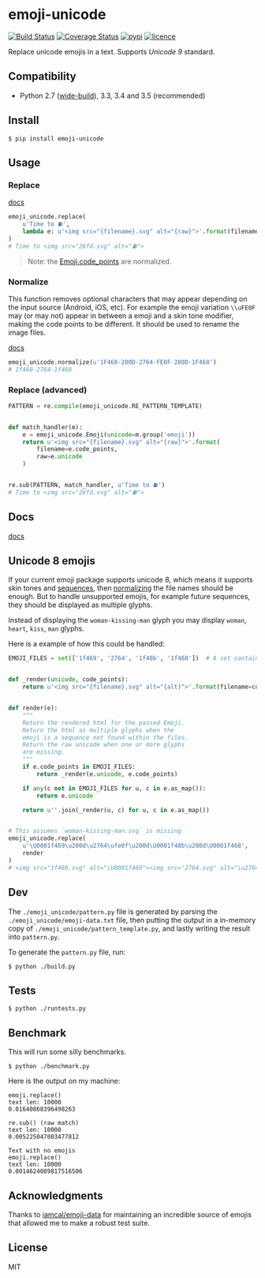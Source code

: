 # emoji-unicode

[![Build Status](https://img.shields.io/travis/nitely/emoji-unicode.svg?style=flat-square)](https://travis-ci.org/nitely/emoji-unicode)
[![Coverage Status](https://img.shields.io/coveralls/nitely/emoji-unicode.svg?style=flat-square)](https://coveralls.io/r/nitely/emoji-unicode)
[![pypi](https://img.shields.io/pypi/v/emoji-unicode.svg?style=flat-square)](https://pypi.python.org/pypi/emoji-unicode)
[![licence](https://img.shields.io/pypi/l/emoji-unicode.svg?style=flat-square)](https://raw.githubusercontent.com/nitely/emoji-unicode/master/LICENSE)

Replace unicode emojis in a text. Supports *Unicode 9* standard.

## Compatibility

* Python 2.7 ([wide-build](http://emoji-unicode.readthedocs.org/en/latest/python2.html)),
3.3, 3.4 and 3.5 (recommended)

## Install

```
$ pip install emoji-unicode
```

## Usage

### Replace

[docs](http://emoji-unicode.readthedocs.org/en/latest/api.html#emoji_unicode.replace)

```python
emoji_unicode.replace(
    u'Time to ⛽',
    lambda e: u'<img src="{filename}.svg" alt="{raw}">'.format(filename=e.code_points, raw=e.unicode)
)
# Time to <img src="26fd.svg" alt="⛽">
```

> Note: the [Emoji.code_points](http://emoji-unicode.readthedocs.org/en/latest/api.html#emoji_unicode.Emoji.code_points) are normalized.

### Normalize

This function removes optional characters that may appear depending on
the input source (Android, iOS, etc). For example the emoji variation `\\uFE0F`
may (or may not) appear in between a emoji and a skin tone modifier,
making the code points to be different. It should be used
to rename the image files.

[docs](http://emoji-unicode.readthedocs.org/en/latest/api.html#emoji_unicode.normalize)

```python
emoji_unicode.normalize(u'1F468-200D-2764-FE0F-200D-1F468')
# 1f468-2764-1f468
```

### Replace (advanced)

```python
PATTERN = re.compile(emoji_unicode.RE_PATTERN_TEMPLATE)


def match_handler(m):
    e = emoji_unicode.Emoji(unicode=m.group('emoji'))
    return u'<img src="{filename}.svg" alt="{raw}">'.format(
        filename=e.code_points,
        raw=e.unicode
    )


re.sub(PATTERN, match_handler, u'Time to ⛽')
# Time to <img src="26fd.svg" alt="⛽">
```

## Docs

[docs](http://emoji-unicode.readthedocs.org/en/latest/)

## Unicode 8 emojis

If your current emoji package supports unicode 8,
which means it supports skin tones and [sequences](http://unicode.org/reports/tr51/),
then [normalizing](https://github.com/nitely/emoji-unicode#normalize) the file names
should be enough. But to handle unsupported emojis, for example future sequences,
they should be displayed as multiple glyphs.

Instead of displaying the `woman-kissing-man` glyph you may
display `woman`, `heart`, `kiss`, `man` glyphs.

Here is a example of how this could be handled:

```python
EMOJI_FILES = set(['1f469', '2764', '1f48b', '1f468'])  # A set containing the emoji file names


def _render(unicode, code_points):
    return u'<img src="{filename}.svg" alt="{alt}">'.format(filename=code_points, alt=unicode)


def render(e):
    """
    Return the rendered html for the passed Emoji.
    Return the html as multiple glyphs when the
    emoji is a sequence not found within the files.
    Return the raw unicode when one or more glyphs
    are missing.
    """
    if e.code_points in EMOJI_FILES:
        return _render(e.unicode, e.code_points)

    if any(c not in EMOJI_FILES for u, c in e.as_map()):
        return e.unicode

    return u''.join(_render(u, c) for u, c in e.as_map())


# This assumes `woman-kissing-man.svg` is missing
emoji_unicode.replace(
    u'\U0001f469\u200d\u2764\ufe0f\u200d\U0001f48b\u200d\U0001f468',
    render
)
# <img src="1f469.svg" alt="\U0001f469"><img src="2764.svg" alt="\u2764"> ...
```

## Dev

The `./emoji_unicode/pattern.py` file is generated
by parsing the `./emoji_unicode/emoji-data.txt` file,
then putting the output in a in-memory copy of
`./emoji_unicode/pattern_template.py`, and lastly
writing the result into `pattern.py`.

To generate the `pattern.py` file, run:

```
$ python ./build.py
```

## Tests

```
$ python ./runtests.py
```

## Benchmark

This will run some silly benchmarks.

```
$ python ./benchmark.py
```

Here is the output on my machine:

```
emoji.replace()
text len: 10000
0.01640868396498263

re.sub() (raw match)
text len: 10000
0.005225047003477812

Text with no emojis
emoji.replace()
text len: 10000
0.0014624089817516506
```

## Acknowledgments

Thanks to [iamcal/emoji-data](https://github.com/iamcal/emoji-data)
for maintaining an incredible source of emojis that allowed me
to make a robust test suite.

## License
MIT
